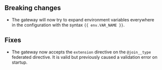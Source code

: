 ## Breaking changes

- The gateway will now try to expand environment variables everywhere in the configuration with the syntax `{{ env.VAR_NAME }}`.

## Fixes

- The gateway now accepts the `extension` directive on the `@join__type` federated directive. It is valid but previously caused a validation error on startup.
